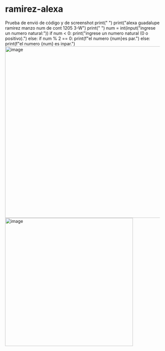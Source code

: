# ramirez-alexa
Prueba de envió de código y de screenshot
print(" ")
print("alexa guadalupe ramirez manzo num de cont 1205 3-W")
print(" ")
num = int(input("ingrese un numero natural:"))
if num < 0:
    print("ingrese un numero natural (0 o positivo).")
else:
    if num % 2 == 0:
        print(f"el numero {num}es par.")
    else:
        print(f"el numero {num} es inpar.")
    <img width="557" alt="image" src="https://github.com/user-attachments/assets/d390b76a-42fb-4bf3-8144-de41d772e648">
     <img width="416" alt="image" src="https://github.com/user-attachments/assets/1cf993c5-2ad4-4748-a1dd-2775918596c3">


